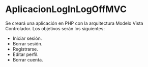 # AplicacionLogInLogOffMVC
Se creará una aplicación en PHP con la arquitectura Modelo Vista Controlador. Los objetivos serán los siguientes:

* Iniciar sesión.
* Borrar sesión.
* Registrarse.
* Editar perfil.
* Borrar cuenta.
